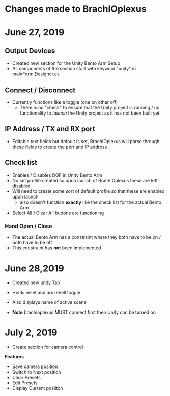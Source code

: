 # Changes made to BrachIOplexus 
# June 27, 2019 
## Output Devices
- Created new section for the Unity Bento Arm Setup 
- All components of the section start with keyword "unity" in mainForm.Designer.cs 

## Connect / Disconnect 
- Currently functions like a toggle (one on other off) 
    - There is no "check" to ensure that the Unity project is running / no functionality 
    to *launch* the Unity project as it has not been built yet 

## IP Address / TX and RX port 
- Editable text fields but default is set, BrachIOplexus will parse through these fields 
to create the port and IP address 

## Check list 
- Enables / Disables DOF in Unity Bento Arm 
- No set profile created so upon launch of BrachIOplexus these are left disabled 
- Will need to create some sort of default profile so that these are enabled upon launch
    - also doesn't function **exactly** like the check list for the actual Bento Arm 
- Select All / Clear All buttons are functioning 

### Hand Open / Close
- The actual Bento Arm has a constraint where they both have to be on / both have to be off
- This constraint has **not** been implemented

# June 28,2019

- Created new unity Tab
- Holds reset and arm shell toggle

- Also displays name of active scene 

- **Note** brachioplexus MUST connect first then Unity can be turned on 

# July 2, 2019
- Create section for camera control 

**Features**
- Save camera position
- Switch to Next position
- Clear Presets 
- Edit Presets
- Display Current posiiton 
